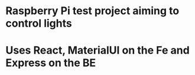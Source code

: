 # Raspberry Pi test project aiming to control lights
# Uses React, MaterialUI on the Fe and Express on the BE